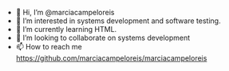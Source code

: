 - 👋 Hi, I’m @marciacampeloreis
- 👀 I’m interested in systems development and software testing.
- 🌱 I’m currently learning HTML.
- 💞️ I’m looking to collaborate on systems development
- 📫 How to reach me https://github.com/marciacampeloreis/marciacampeloreis

